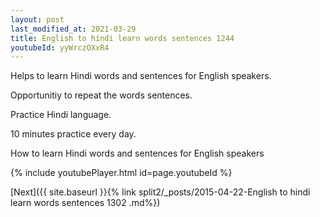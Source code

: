 ```yaml
---
layout: post
last_modified_at: 2021-03-29
title: English to hindi learn words sentences 1244 
youtubeId: yyWrczOXxR4
---
```

 
 
Helps to learn Hindi words and sentences for English speakers.

Opportunitiy to repeat the words sentences. 

Practice Hindi language. 
 
10 minutes practice every day. 
 
How to learn Hindi words and sentences for English speakers 
 
{% include youtubePlayer.html id=page.youtubeId %}
 
 
[Next]({{ site.baseurl }}{% link  split2/_posts/2015-04-22-English to hindi learn words sentences 1302 .md%})
 
